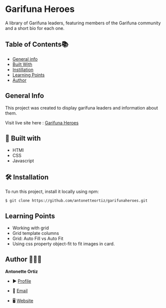 # Garifuna Heroes
A library of Garifuna leaders, featuring members of the Garifuna community and a short bio for each one.

## Table of Contents📚
* [General info](#general-info)
* [Built With](#built-with)
* [Instillation](#instillation)
* [Learning Points](#learning-points)
* [Author](#author)

## General Info 
This project was created to display garifuna leaders and information about them.

Visit live site here : [Garifuna Heroes](https://garifunaheroes.vercel.app/?)


## 👷 Built with
* HTMl
* CSS
* Javascript

## 🛠️ Installation
To run this project, install it locally using npm:

```
$ git clone https://github.com/antonetteortiz/garifunaheroes.git
```

## Learning Points
- Working with grid
- Grid template columns
- Grid: Auto Fill vs Auto Fit
- Using css property object-fit to fit images in card.

## Author 🙋🏾‍♀️
**Antonette Ortiz**

- ▶ [Profile](https://github.com/antonetteortiz "Antonette Ortiz")

- 📧 [Email](mailto:ortizantonette@gmail.com?subject=Hi%20from%20Portfolio "Hi!")

- 🖥 [Website](https://www.antonetteortiz.com "Welcome")




